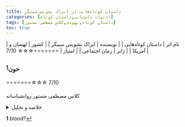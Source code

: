 ```yaml
---
title: داستان‌ کوتاه‌هایی از ایزاک بشویس سینگر
categories: [ادبیات داستانی,داستان کوتاه]
tags: [داستان کوتاه,یهودی,کلاس مصطفی مستور]
toc: true
---
```



| نام اثر | داستان‌ کوتاه‌هایی  |
| نویسنده | ایزاک بشویس سینگر |
| کشور | لهسان و آمریکا |
| ژانر | رمان اجتماعی |
| امتیاز | ⭐⭐⭐⭐⭐⭐⭐☆☆☆ 7/10 |


### خون<sup id="a1">[1](#f1)</sup>

⭐⭐⭐⭐⭐⭐⭐☆☆☆ 7/10

کلاس مصطفی مستور
روانشناسانه

<details>
  <summary>خلاصه و تحلیل</summary>

</details>

<b id="f1">1</b> <span class="footnote">blood?</span>[↩](#a1)
